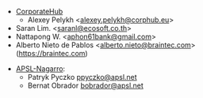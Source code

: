 - [CorporateHub](https://corporatehub.eu/)
  - Alexey Pelykh \<<alexey.pelykh@corphub.eu>\>
- Saran Lim. \<<saranl@ecosoft.co.th>\>
- Nattapong W. \<<aphon61bank@gmail.com>\>
- Alberto Nieto de Pablos \<<alberto.nieto@braintec.com>\>
  (<https://braintec.com>)
* [APSL-Nagarro](<https://apsl.tech>):
  * Patryk Pyczko <ppyczko@apsl.net>
  * Bernat Obrador <bobrador@apsl.net>